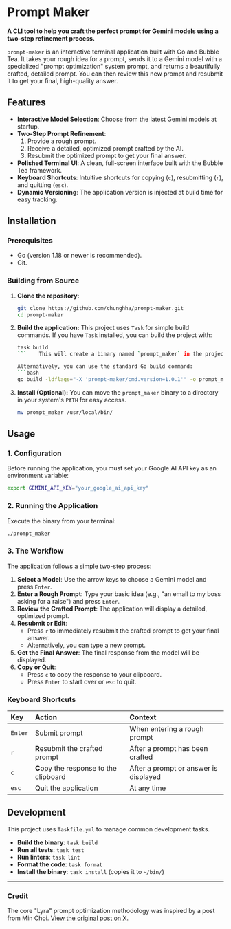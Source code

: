 # Prompt Maker

**A CLI tool to help you craft the perfect prompt for Gemini models using a two-step refinement process.**

`prompt-maker` is an interactive terminal application built with Go and Bubble Tea. It takes your rough idea for a prompt, sends it to a Gemini model with a specialized "prompt optimization" system prompt, and returns a beautifully crafted, detailed prompt. You can then review this new prompt and resubmit it to get your final, high-quality answer.

## Features

*   **Interactive Model Selection**: Choose from the latest Gemini models at startup.
*   **Two-Step Prompt Refinement**:
    1.  Provide a rough prompt.
    2.  Receive a detailed, optimized prompt crafted by the AI.
    3.  Resubmit the optimized prompt to get your final answer.
*   **Polished Terminal UI**: A clean, full-screen interface built with the Bubble Tea framework.
*   **Keyboard Shortcuts**: Intuitive shortcuts for copying (`c`), resubmitting (`r`), and quitting (`esc`).
*   **Dynamic Versioning**: The application version is injected at build time for easy tracking.

## Installation

### Prerequisites

*   Go (version 1.18 or newer is recommended).
*   Git.

### Building from Source

1.  **Clone the repository:**
    ```bash
    git clone https://github.com/chunghha/prompt-maker.git
    cd prompt-maker
    ```

2.  **Build the application:**
    This project uses `Task` for simple build commands. If you have `Task` installed, you can build the project with:
    ```bash
    task build
    ```    This will create a binary named `prompt_maker` in the project root.

    Alternatively, you can use the standard Go build command:
    ```bash
    go build -ldflags="-X 'prompt-maker/cmd.version=1.0.1'" -o prompt_maker .
    ```

3.  **Install (Optional):**
    You can move the `prompt_maker` binary to a directory in your system's `PATH` for easy access.
    ```bash
    mv prompt_maker /usr/local/bin/
    ```

## Usage

### 1. Configuration

Before running the application, you must set your Google AI API key as an environment variable:

```bash
export GEMINI_API_KEY="your_google_ai_api_key"
```

### 2. Running the Application

Execute the binary from your terminal:

```bash
./prompt_maker
```

### 3. The Workflow

The application follows a simple two-step process:

1.  **Select a Model**: Use the arrow keys to choose a Gemini model and press `Enter`.
2.  **Enter a Rough Prompt**: Type your basic idea (e.g., "an email to my boss asking for a raise") and press `Enter`.
3.  **Review the Crafted Prompt**: The application will display a detailed, optimized prompt.
4.  **Resubmit or Edit**:
    *   Press `r` to immediately resubmit the crafted prompt to get your final answer.
    *   Alternatively, you can type a new prompt.
5.  **Get the Final Answer**: The final response from the model will be displayed.
6.  **Copy or Quit**:
    *   Press `c` to copy the response to your clipboard.
    *   Press `Enter` to start over or `esc` to quit.

### Keyboard Shortcuts

| Key     | Action                                     | Context                               |
| :------ | :----------------------------------------- | :------------------------------------ |
| `Enter` | Submit prompt                              | When entering a rough prompt          |
| `r`     | **R**esubmit the crafted prompt            | After a prompt has been crafted       |
| `c`     | **C**opy the response to the clipboard     | After a prompt or answer is displayed |
| `esc`   | Quit the application                       | At any time                           |

## Development

This project uses `Taskfile.yml` to manage common development tasks.

*   **Build the binary**: `task build`
*   **Run all tests**: `task test`
*   **Run linters**: `task lint`
*   **Format the code**: `task format`
*   **Install the binary**: `task install` (copies it to `~/bin/`)

___

### Credit

The core "Lyra" prompt optimization methodology was inspired by a post from Min Choi. [View the original post on X](https://x.com/minchoi/status/1940251597050646766).
